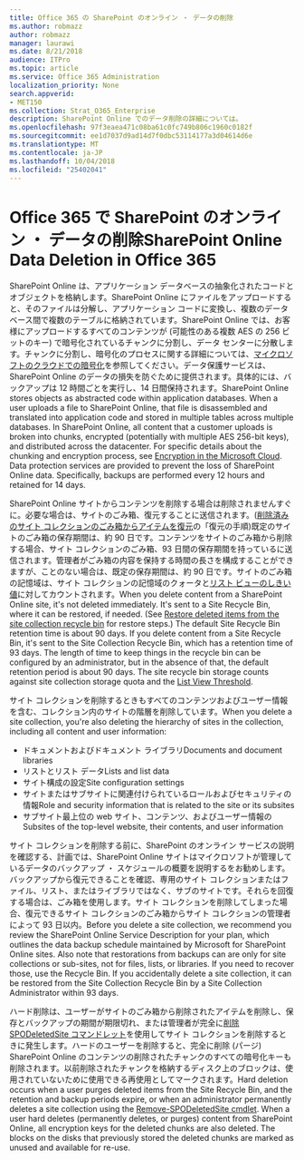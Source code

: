 ```yaml
---
title: Office 365 の SharePoint のオンライン ・ データの削除
ms.author: robmazz
author: robmazz
manager: laurawi
ms.date: 8/21/2018
audience: ITPro
ms.topic: article
ms.service: Office 365 Administration
localization_priority: None
search.appverid:
- MET150
ms.collection: Strat_O365_Enterprise
description: SharePoint Online でのデータ削除の詳細については。
ms.openlocfilehash: 97f3eaea471c08ba61c0fc749b806c1960c0182f
ms.sourcegitcommit: ee1d7037d9ad14d7f0dbc53114177a3d04614d6e
ms.translationtype: MT
ms.contentlocale: ja-JP
ms.lasthandoff: 10/04/2018
ms.locfileid: "25402041"
---
```

# <a name="sharepoint-online-data-deletion-in-office-365"></a><span data-ttu-id="859a8-103">Office 365 で SharePoint のオンライン ・ データの削除</span><span class="sxs-lookup"><span data-stu-id="859a8-103">SharePoint Online Data Deletion in Office 365</span></span>

<span data-ttu-id="859a8-p101">SharePoint Online は、アプリケーション データベースの抽象化されたコードとオブジェクトを格納します。SharePoint Online にファイルをアップロードすると、そのファイルは分解し、アプリケーション コードに変換し、複数のデータベース間で複数のテーブルに格納されています。SharePoint Online では、お客様にアップロードするすべてのコンテンツが (可能性のある複数 AES の 256 ビットのキー) で暗号化されているチャンクに分割し、データ センターに分散します。チャンクに分割し、暗号化のプロセスに関する詳細については、[マイクロソフトのクラウドでの暗号化](office-365-encryption-in-the-microsoft-cloud-overview.md)を参照してください。データ保護サービスは、SharePoint Online のデータの損失を防ぐために提供されます。具体的には、バックアップは 12 時間ごとを実行し、14 日間保持されます。</span><span class="sxs-lookup"><span data-stu-id="859a8-p101">SharePoint Online stores objects as abstracted code within application databases. When a user uploads a file to SharePoint Online, that file is disassembled and translated into application code and stored in multiple tables across multiple databases. In SharePoint Online, all content that a customer uploads is broken into chunks, encrypted (potentially with multiple AES 256-bit keys), and distributed across the datacenter. For specific details about the chunking and encryption process, see [Encryption in the Microsoft Cloud](office-365-encryption-in-the-microsoft-cloud-overview.md). Data protection services are provided to prevent the loss of SharePoint Online data. Specifically, backups are performed every 12 hours and retained for 14 days.</span></span>

<span data-ttu-id="859a8-p102">SharePoint Online サイトからコンテンツを削除する場合は削除されませんすぐに。必要な場合は、サイトのごみ箱、復元することに送信されます。([削除済みのサイト コレクションのごみ箱からアイテムを復元](https://support.office.com/article/Restore-deleted-items-from-the-site-collection-recycle-bin-5fa924ee-16d7-487b-9a0a-021b9062d14b)の「復元の手順)既定のサイトのごみ箱の保存期間は、約 90 日です。コンテンツをサイトのごみ箱から削除する場合、サイト コレクションのごみ箱、93 日間の保存期間を持っているに送信されます。管理者がごみ箱の内容を保持する時間の長さを構成することができますが、ことのない場合は、既定の保存期間は、約 90 日です。サイトのごみ箱の記憶域は、サイト コレクションの記憶域のクォータと[リスト ビューのしきい値](https://support.office.com/article/List-View-Threshold-b8588dae-9387-48c2-9248-c24122f07c59)に対してカウントされます。</span><span class="sxs-lookup"><span data-stu-id="859a8-p102">When you delete content from a SharePoint Online site, it's not deleted immediately. It's sent to a Site Recycle Bin, where it can be restored, if needed. (See [Restore deleted items from the site collection recycle bin](https://support.office.com/article/Restore-deleted-items-from-the-site-collection-recycle-bin-5fa924ee-16d7-487b-9a0a-021b9062d14b) for restore steps.) The default Site Recycle Bin retention time is about 90 days. If you delete content from a Site Recycle Bin, it's sent to the Site Collection Recycle Bin, which has a retention time of 93 days. The length of time to keep things in the recycle bin can be configured by an administrator, but in the absence of that, the default retention period is about 90 days. The site recycle bin storage counts against site collection storage quota and the [List View Threshold](https://support.office.com/article/List-View-Threshold-b8588dae-9387-48c2-9248-c24122f07c59).</span></span>

<span data-ttu-id="859a8-116">サイト コレクションを削除するときもすべてのコンテンツおよびユーザー情報を含む、コレクション内のサイトの階層を削除しています。</span><span class="sxs-lookup"><span data-stu-id="859a8-116">When you delete a site collection, you're also deleting the hierarchy of sites in the collection, including all content and user information:</span></span>
- <span data-ttu-id="859a8-117">ドキュメントおよびドキュメント ライブラリ</span><span class="sxs-lookup"><span data-stu-id="859a8-117">Documents and document libraries</span></span>
- <span data-ttu-id="859a8-118">リストとリスト データ</span><span class="sxs-lookup"><span data-stu-id="859a8-118">Lists and list data</span></span>
- <span data-ttu-id="859a8-119">サイト構成の設定</span><span class="sxs-lookup"><span data-stu-id="859a8-119">Site configuration settings</span></span>
- <span data-ttu-id="859a8-120">サイトまたはサブサイトに関連付けられているロールおよびセキュリティの情報</span><span class="sxs-lookup"><span data-stu-id="859a8-120">Role and security information that is related to the site or its subsites</span></span>
- <span data-ttu-id="859a8-121">サブサイト最上位の web サイト、コンテンツ、およびユーザー情報の</span><span class="sxs-lookup"><span data-stu-id="859a8-121">Subsites of the top-level website, their contents, and user information</span></span>

<span data-ttu-id="859a8-p103">サイト コレクションを削除する前に、SharePoint のオンライン サービスの説明を確認する、計画では、SharePoint Online サイトはマイクロソフトが管理しているデータのバックアップ ・ スケジュールの概要を説明するをお勧めします。バックアップから復元できることを確認、専用のサイト コレクションまたはファイル、リスト、またはライブラリではなく、サブのサイトです。それらを回復する場合は、ごみ箱を使用します。サイト コレクションを削除してしまった場合、復元できるサイト コレクションのごみ箱からサイト コレクションの管理者によって 93 日以内。</span><span class="sxs-lookup"><span data-stu-id="859a8-p103">Before you delete a site collection, we recommend you review the SharePoint Online Service Description for your plan, which outlines the data backup schedule maintained by Microsoft for SharePoint Online sites. Also note that restorations from backups can are only for site collections or sub-sites, not for files, lists, or libraries. If you need to recover those, use the Recycle Bin. If you accidentally delete a site collection, it can be restored from the Site Collection Recycle Bin by a Site Collection Administrator within 93 days.</span></span>

<span data-ttu-id="859a8-p104">ハード削除は、ユーザーがサイトのごみ箱から削除されたアイテムを削除し、保存とバックアップの期間が期限切れ、または管理者が完全に[削除 SPODeletedSite コマンドレット](https://docs.microsoft.com/powershell/module/sharepoint-online/Remove-SPODeletedSite?view=sharepoint-ps)を使用してサイト コレクションを削除するときに発生します。ハードのユーザーを削除すると、完全に削除 (パージ) SharePoint Online のコンテンツの削除されたチャンクのすべての暗号化キーも削除されます。以前削除されたチャンクを格納するディスク上のブロックは、使用されていないために使用できる再使用としてマークされます。</span><span class="sxs-lookup"><span data-stu-id="859a8-p104">Hard deletion occurs when a user purges deleted items from the Site Recycle Bin, and the retention and backup periods expire, or when an administrator permanently deletes a site collection using the [Remove-SPODeletedSite cmdlet](https://docs.microsoft.com/powershell/module/sharepoint-online/Remove-SPODeletedSite?view=sharepoint-ps). When a user hard deletes (permanently deletes, or purges) content from SharePoint Online, all encryption keys for the deleted chunks are also deleted. The blocks on the disks that previously stored the deleted chunks are marked as unused and available for re-use.</span></span>

